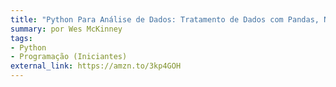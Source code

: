 ```yaml
---
title: "Python Para Análise de Dados: Tratamento de Dados com Pandas, NumPy e IPython"
summary: por Wes McKinney
tags:
- Python
- Programação (Iniciantes)
external_link: https://amzn.to/3kp4GOH
---
```

